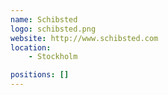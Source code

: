```yaml
---
name: Schibsted
logo: schibsted.png
website: http://www.schibsted.com
location:
    - Stockholm

positions: []
---
```

